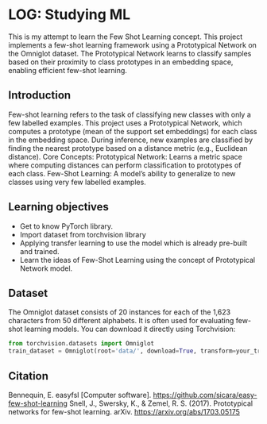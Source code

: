 # LOG: Studying ML

This is my attempt to learn the Few Shot Learning concept. This project implements a few-shot learning framework using a Prototypical Network on the Omniglot dataset. The Prototypical Network learns to classify samples based on their proximity to class prototypes in an embedding space, enabling efficient few-shot learning.
## Introduction
Few-shot learning refers to the task of classifying new classes with only a few labelled examples. This project uses a Prototypical Network, which computes a prototype (mean of the support set embeddings) for each class in the embedding space. During inference, new examples are classified by finding the nearest prototype based on a distance metric (e.g., Euclidean distance).
Core Concepts:
Prototypical Network: Learns a metric space where computing distances can perform classification to prototypes of each class.
Few-Shot Learning: A model’s ability to generalize to new classes using very few labelled examples.
## Learning objectives
- Get to know PyTorch library.
- Import dataset from torchvision library
- Applying transfer learning to use the model which is already pre-built and trained.
- Learn the ideas of Few-Shot Learning using the concept of Prototypical Network model.
## Dataset
The Omniglot dataset consists of 20 instances for each of the 1,623 characters from 50 different alphabets. It is often used for evaluating few-shot learning models. You can download it directly using Torchvision:
```python
from torchvision.datasets import Omniglot
train_dataset = Omniglot(root='data/', download=True, transform=your_transform)
```
## Citation
Bennequin, E. easyfsl [Computer software]. https://github.com/sicara/easy-few-shot-learning
Snell, J., Swersky, K., & Zemel, R. S. (2017). Prototypical networks for few-shot learning. arXiv. https://arxiv.org/abs/1703.05175
